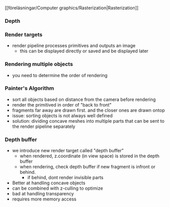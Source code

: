 [[föreläsningar/Computer graphics/Rasterization|Rasterization]]

### Depth

### Render targets
- render pipeline processes primitives and outputs an image
	- this can be displayed directly or saved and be displayed later

### Rendering multiple objects
- you need to determine the order of rendering 
### Painter's Algorithm
- sort all objects based on distance from the camera before rendering
- render the primitived in  order of  "back to front"
- fragments far away are drawn first. and the closer ones are drawn ontop
- issue: sorting objects is not always well defined
- solution: dividing concave meshes into multiple parts that can be sent to the render pipeline separately
### Depth buffer
- we introduce new render target called "depth buffer"
	- when rendered, z.coordinate (in view space) is stored in the depth buffer
	- when rendering, check depth buffer if new fragment is infront or behind. 
		- if behind, dont render invisible parts
- Better at handling concave objects
- can be combined with z-culling to optimize
- bad at handling transparency
- requires more memory access